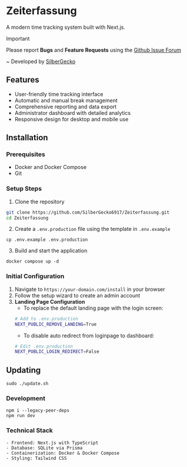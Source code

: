# Zeiterfassung

A modern time tracking system built with Next.js.

> [!IMPORTANT]
> Please report **Bugs** and **Feature Requests** using the [Github Issue Forum](https://github.com/SilberGecko6917/Zeiterfassung/issues/new)

~ Developed by [SilberGecko](https://github.com/silbergecko6917)

## Features

- User-friendly time tracking interface
- Automatic and manual break management
- Comprehensive reporting and data export
- Administrator dashboard with detailed analytics
- Responsive design for desktop and mobile use

## Installation

### Prerequisites

- Docker and Docker Compose
- Git

### Setup Steps

1. Clone the repository
```bash
git clone https://github.com/SilberGecko6917/Zeiterfassung.git
cd Zeiterfassung
```
2. Create a `.env.production` file using the template in `.env.example`
```run
cp .env.example .env.production
```
3. Build and start the application
```run
docker compose up -d
```

### Initial Configuration
1. Navigate to `https://your-domain.com/install` in your browser
2. Follow the setup wizard to create an admin account
3. **Landing Page Configuration**
   - To replace the default landing page with the login screen:
   ```bash
   # Add to .env.production
   NEXT_PUBLIC_REMOVE_LANDING=True
   ```
   - To disable auto redirect from loginpage to dashboard:
   ```bash
   # Edit .env.production
   NEXT_PUBLIC_LOGIN_REDIRECT=False
   ```

## Updating
```run
sudo ./update.sh
```

### Development
```run
npm i --legacy-peer-deps
npm run dev
```

### Technical Stack
    - Frontend: Next.js with TypeScript
    - Database: SQLite via Prisma
    - Containerization: Docker & Docker Compose
    - Styling: Tailwind CSS
